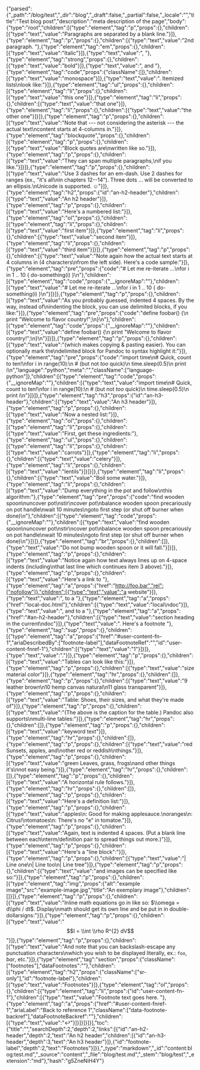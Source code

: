 {"parsed":{"_path":"/blog/test","_dir":"blog","_draft":false,"_partial":false,"_locale":"","title":"Test blog post","description":"meta description of the page","body":{"type":"root","children":[{"type":"element","tag":"p","props":{},"children":[{"type":"text","value":"Paragraphs are separated by a blank line."}]},{"type":"element","tag":"p","props":{},"children":[{"type":"text","value":"2nd paragraph. "},{"type":"element","tag":"em","props":{},"children":[{"type":"text","value":"Italic"}]},{"type":"text","value":", "},{"type":"element","tag":"strong","props":{},"children":[{"type":"text","value":"bold"}]},{"type":"text","value":", and "},{"type":"element","tag":"code","props":{"className":[]},"children":[{"type":"text","value":"monospace"}]},{"type":"text","value":". Itemized lists\nlook like:"}]},{"type":"element","tag":"ul","props":{},"children":[{"type":"element","tag":"li","props":{},"children":[{"type":"text","value":"this one"}]},{"type":"element","tag":"li","props":{},"children":[{"type":"text","value":"that one"}]},{"type":"element","tag":"li","props":{},"children":[{"type":"text","value":"the other one"}]}]},{"type":"element","tag":"p","props":{},"children":[{"type":"text","value":"Note that --- not considering the asterisk --- the actual text\ncontent starts at 4-columns in."}]},{"type":"element","tag":"blockquote","props":{},"children":[{"type":"element","tag":"p","props":{},"children":[{"type":"text","value":"Block quotes are\nwritten like so."}]},{"type":"element","tag":"p","props":{},"children":[{"type":"text","value":"They can span multiple paragraphs,\nif you like."}]}]},{"type":"element","tag":"p","props":{},"children":[{"type":"text","value":"Use 3 dashes for an em-dash. Use 2 dashes for ranges (ex., \"it's all\nin chapters 12--14\"). Three dots ... will be converted to an ellipsis.\nUnicode is supported. ☺"}]},{"type":"element","tag":"h2","props":{"id":"an-h2-header"},"children":[{"type":"text","value":"An h2 header"}]},{"type":"element","tag":"p","props":{},"children":[{"type":"text","value":"Here's a numbered list:"}]},{"type":"element","tag":"ol","props":{},"children":[{"type":"element","tag":"li","props":{},"children":[{"type":"text","value":"first item"}]},{"type":"element","tag":"li","props":{},"children":[{"type":"text","value":"second item"}]},{"type":"element","tag":"li","props":{},"children":[{"type":"text","value":"third item"}]}]},{"type":"element","tag":"p","props":{},"children":[{"type":"text","value":"Note again how the actual text starts at 4 columns in (4 characters\nfrom the left side). Here's a code sample:"}]},{"type":"element","tag":"pre","props":{"code":"# Let me re-iterate ...\nfor i in 1 .. 10 { do-something(i) }\n"},"children":[{"type":"element","tag":"code","props":{"__ignoreMap":""},"children":[{"type":"text","value":"# Let me re-iterate ...\nfor i in 1 .. 10 { do-something(i) }\n"}]}]},{"type":"element","tag":"p","props":{},"children":[{"type":"text","value":"As you probably guessed, indented 4 spaces. By the way, instead of\nindenting the block, you can use delimited blocks, if you like:"}]},{"type":"element","tag":"pre","props":{"code":"define foobar() {\n    print \"Welcome to flavor country!\";\n}\n"},"children":[{"type":"element","tag":"code","props":{"__ignoreMap":""},"children":[{"type":"text","value":"define foobar() {\n    print \"Welcome to flavor country!\";\n}\n"}]}]},{"type":"element","tag":"p","props":{},"children":[{"type":"text","value":"(which makes copying & pasting easier). You can optionally mark the\ndelimited block for Pandoc to syntax highlight it:"}]},{"type":"element","tag":"pre","props":{"code":"import time\n# Quick, count to ten!\nfor i in range(10):\n    # (but not *too* quick)\n    time.sleep(0.5)\n    print i\n","language":"python","meta":"","className":["language-python"]},"children":[{"type":"element","tag":"code","props":{"__ignoreMap":""},"children":[{"type":"text","value":"import time\n# Quick, count to ten!\nfor i in range(10):\n    # (but not *too* quick)\n    time.sleep(0.5)\n    print i\n"}]}]},{"type":"element","tag":"h3","props":{"id":"an-h3-header"},"children":[{"type":"text","value":"An h3 header"}]},{"type":"element","tag":"p","props":{},"children":[{"type":"text","value":"Now a nested list:"}]},{"type":"element","tag":"ol","props":{},"children":[{"type":"element","tag":"li","props":{},"children":[{"type":"text","value":"First, get these ingredients:"},{"type":"element","tag":"ul","props":{},"children":[{"type":"element","tag":"li","props":{},"children":[{"type":"text","value":"carrots"}]},{"type":"element","tag":"li","props":{},"children":[{"type":"text","value":"celery"}]},{"type":"element","tag":"li","props":{},"children":[{"type":"text","value":"lentils"}]}]}]},{"type":"element","tag":"li","props":{},"children":[{"type":"text","value":"Boil some water."}]},{"type":"element","tag":"li","props":{},"children":[{"type":"text","value":"Dump everything in the pot and follow\nthis algorithm:"},{"type":"element","tag":"pre","props":{"code":"find wooden spoon\nuncover pot\nstir\ncover pot\nbalance wooden spoon precariously on pot handle\nwait 10 minutes\ngoto first step (or shut off burner when done)\n"},"children":[{"type":"element","tag":"code","props":{"__ignoreMap":""},"children":[{"type":"text","value":"find wooden spoon\nuncover pot\nstir\ncover pot\nbalance wooden spoon precariously on pot handle\nwait 10 minutes\ngoto first step (or shut off burner when done)\n"}]}]},{"type":"element","tag":"br","props":{},"children":[]},{"type":"text","value":"Do not bump wooden spoon or it will fall."}]}]},{"type":"element","tag":"p","props":{},"children":[{"type":"text","value":"Notice again how text always lines up on 4-space indents (including\nthat last line which continues item 3 above)."}]},{"type":"element","tag":"p","props":{},"children":[{"type":"text","value":"Here's a link to "},{"type":"element","tag":"a","props":{"href":"http://foo.bar","rel":["nofollow"]},"children":[{"type":"text","value":"a website"}]},{"type":"text","value":", to a "},{"type":"element","tag":"a","props":{"href":"local-doc.html"},"children":[{"type":"text","value":"local\ndoc"}]},{"type":"text","value":", and to a "},{"type":"element","tag":"a","props":{"href":"#an-h2-header"},"children":[{"type":"text","value":"section heading in the current\ndoc"}]},{"type":"text","value":". Here's a footnote "},{"type":"element","tag":"sup","props":{},"children":[{"type":"element","tag":"a","props":{"href":"#user-content-fn-1","ariaDescribedBy":["footnote-label"],"dataFootnoteRef":"","id":"user-content-fnref-1"},"children":[{"type":"text","value":"1"}]}]},{"type":"text","value":"."}]},{"type":"element","tag":"p","props":{},"children":[{"type":"text","value":"Tables can look like this:"}]},{"type":"element","tag":"p","props":{},"children":[{"type":"text","value":"size  material      color"}]},{"type":"element","tag":"hr","props":{},"children":[]},{"type":"element","tag":"p","props":{},"children":[{"type":"text","value":"9     leather       brown\n10    hemp canvas   natural\n11    glass         transparent"}]},{"type":"element","tag":"p","props":{},"children":[{"type":"text","value":"Table: Shoes, their sizes, and what they're made of"}]},{"type":"element","tag":"p","props":{},"children":[{"type":"text","value":"(The above is the caption for the table.) Pandoc also supports\nmulti-line tables:"}]},{"type":"element","tag":"hr","props":{},"children":[]},{"type":"element","tag":"p","props":{},"children":[{"type":"text","value":"keyword   text"}]},{"type":"element","tag":"hr","props":{},"children":[]},{"type":"element","tag":"p","props":{},"children":[{"type":"text","value":"red       Sunsets, apples, and\nother red or reddish\nthings."}]},{"type":"element","tag":"p","props":{},"children":[{"type":"text","value":"green     Leaves, grass, frogs\nand other things it's\nnot easy being."}]},{"type":"element","tag":"hr","props":{},"children":[]},{"type":"element","tag":"p","props":{},"children":[{"type":"text","value":"A horizontal rule follows."}]},{"type":"element","tag":"hr","props":{},"children":[]},{"type":"element","tag":"p","props":{},"children":[{"type":"text","value":"Here's a definition list:"}]},{"type":"element","tag":"p","props":{},"children":[{"type":"text","value":"apples\n: Good for making applesauce.\noranges\n: Citrus!\ntomatoes\n: There's no \"e\" in tomatoe."}]},{"type":"element","tag":"p","props":{},"children":[{"type":"text","value":"Again, text is indented 4 spaces. (Put a blank line between each\nterm/definition pair to spread things out more.)"}]},{"type":"element","tag":"p","props":{},"children":[{"type":"text","value":"Here's a \"line block\":"}]},{"type":"element","tag":"p","props":{},"children":[{"type":"text","value":"| Line one\n|   Line too\n| Line tree"}]},{"type":"element","tag":"p","props":{},"children":[{"type":"text","value":"and images can be specified like so:"}]},{"type":"element","tag":"p","props":{},"children":[{"type":"element","tag":"img","props":{"alt":"example image","src":"example-image.jpg","title":"An exemplary image"},"children":[]}]},{"type":"element","tag":"p","props":{},"children":[{"type":"text","value":"Inline math equations go in like so: $\\omega = d\\phi / dt$. Display\nmath should get its own line and be put in in double-dollarsigns:"}]},{"type":"element","tag":"p","props":{},"children":[{"type":"text","value":"$$I = \\int \\rho R^{2} dV$$"}]},{"type":"element","tag":"p","props":{},"children":[{"type":"text","value":"And note that you can backslash-escape any punctuation characters\nwhich you wish to be displayed literally, ex.: `foo`, *bar*, etc."}]},{"type":"element","tag":"section","props":{"className":["footnotes"],"dataFootnotes":""},"children":[{"type":"element","tag":"h2","props":{"className":["sr-only"],"id":"footnote-label"},"children":[{"type":"text","value":"Footnotes"}]},{"type":"element","tag":"ol","props":{},"children":[{"type":"element","tag":"li","props":{"id":"user-content-fn-1"},"children":[{"type":"text","value":"Footnote text goes here. "},{"type":"element","tag":"a","props":{"href":"#user-content-fnref-1","ariaLabel":"Back to reference 1","className":["data-footnote-backref"],"dataFootnoteBackref":""},"children":[{"type":"text","value":"↩"}]}]}]}]}],"toc":{"title":"","searchDepth":2,"depth":2,"links":[{"id":"an-h2-header","depth":2,"text":"An h2 header","children":[{"id":"an-h3-header","depth":3,"text":"An h3 header"}]},{"id":"footnote-label","depth":2,"text":"Footnotes"}]}},"_type":"markdown","_id":"content:blog:test.md","_source":"content","_file":"blog/test.md","_stem":"blog/test","_extension":"md"},"hash":"g5ZneNiH4Y"}